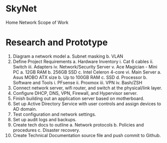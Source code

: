 # SkyNet
Home Network
Scope of Work

# Research and Prototype
1. Diagram a network model 
  a. Subnet masking
  b. VLAN
2. Define Project Requirements
  a. Hardware Inventory
    i. Cat 6 cables
    ii. Switch
    iii. Adapters 
    iv. Network/Security Server
    v. Ace Magician - Mini PC
      a. 12GB RAM
      b. 256GB SSD
      c. Intel Celeron 4-core
    vi. Main Server
      a. Asus MOBO ATX size
      b. Up to 100GB RAM
      c. SSD
      d. Processor 
  b. Software and Tools
    i. PFsense
    ii. Proxmox
    iii. VPN
    iv. Bash/ZSH
3. Connect network server, wifi router, and switch at the physical/link layer.
4. Configure DHCP, DNS, VPN, Firewall, and Hypervisor server.
5. Finish building out an application server based on motherboard. 
6. Set up Active Directory Service with user controls and assign devices to AD domain.
7. Test configuration and network settings.
8. Set up audit logs and backups.
9. Create tech docs to outline
  a. Network protocols
  b. Policies and procedures
  c. Disaster recovery.
11. Create Technical Documentation source file and push commit to Github.

 
   
